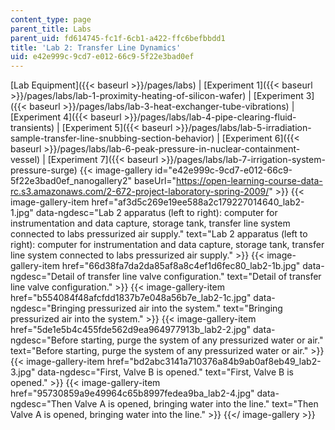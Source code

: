 ```yaml
---
content_type: page
parent_title: Labs
parent_uid: fd614745-fc1f-6cb1-a422-ffc6befbbdd1
title: 'Lab 2: Transfer Line Dynamics'
uid: e42e999c-9cd7-e012-66c9-5f22e3bad0ef
---
```


[Lab Equipment]({{< baseurl >}}/pages/labs) | [Experiment 1]({{< baseurl >}}/pages/labs/lab-1-proximity-heating-of-silicon-wafer) | [Experiment 3]({{< baseurl >}}/pages/labs/lab-3-heat-exchanger-tube-vibrations) | [Experiment 4]({{< baseurl >}}/pages/labs/lab-4-pipe-clearing-fluid-transients) | [Experiment 5]({{< baseurl >}}/pages/labs/lab-5-irradiation-sample-transfer-line-snubbing-section-behavior) | [Experiment 6]({{< baseurl >}}/pages/labs/lab-6-peak-pressure-in-nuclear-containment-vessel) | [Experiment 7]({{< baseurl >}}/pages/labs/lab-7-irrigation-system-pressure-surge)
{{< image-gallery id="e42e999c-9cd7-e012-66c9-5f22e3bad0ef_nanogallery2" baseUrl="https://open-learning-course-data-rc.s3.amazonaws.com/2-672-project-laboratory-spring-2009/" >}}
{{< image-gallery-item href="af3d5c269e19ee588a2c179227014640_lab2-1.jpg" data-ngdesc="Lab 2 apparatus (left to right): computer for instrumentation and data capture, storage tank, transfer line system connected to labs pressurized air supply." text="Lab 2 apparatus (left to right): computer for instrumentation and data capture, storage tank, transfer line system connected to labs pressurized air supply." >}}
{{< image-gallery-item href="66d38fa7da2da85af8a8c4ef1d6fec80_lab2-1b.jpg" data-ngdesc="Detail of transfer line valve configuration." text="Detail of transfer line valve configuration." >}}
{{< image-gallery-item href="b554084f48afcfdd1837b7e048a56b7e_lab2-1c.jpg" data-ngdesc="Bringing pressurized air into the system." text="Bringing pressurized air into the system." >}}
{{< image-gallery-item href="5de1e5b4c455fde562d9ea964977913b_lab2-2.jpg" data-ngdesc="Before starting, purge the system of any pressurized water or air." text="Before starting, purge the system of any pressurized water or air." >}}
{{< image-gallery-item href="bd2abc3141a710376a84b9ab0af8eb49_lab2-3.jpg" data-ngdesc="First, Valve B is opened." text="First, Valve B is opened." >}}
{{< image-gallery-item href="95730859a9e49964c65b8997fedea9ba_lab2-4.jpg" data-ngdesc="Then Valve A is opened, bringing water into the line." text="Then Valve A is opened, bringing water into the line." >}}
{{</ image-gallery >}}